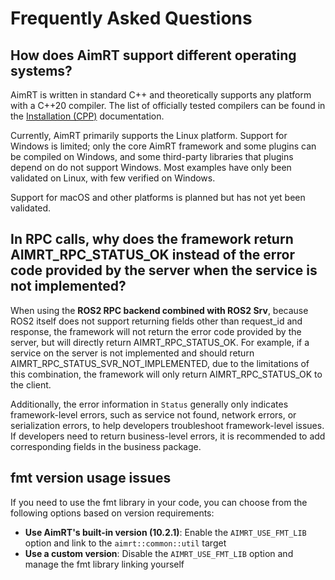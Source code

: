 # Frequently Asked Questions

## How does AimRT support different operating systems?

AimRT is written in standard C++ and theoretically supports any platform with a C++20 compiler. The list of officially tested compilers can be found in the [Installation (CPP)](../quick_start/installation_cpp.md) documentation.

Currently, AimRT primarily supports the Linux platform. Support for Windows is limited; only the core AimRT framework and some plugins can be compiled on Windows, and some third-party libraries that plugins depend on do not support Windows. Most examples have only been validated on Linux, with few verified on Windows.

Support for macOS and other platforms is planned but has not yet been validated.

## In RPC calls, why does the framework return AIMRT_RPC_STATUS_OK instead of the error code provided by the server when the service is not implemented?

When using the **ROS2 RPC backend combined with ROS2 Srv**, because ROS2 itself does not support returning fields other than request_id and response, the framework will not return the error code provided by the server, but will directly return AIMRT_RPC_STATUS_OK.
For example, if a service on the server is not implemented and should return AIMRT_RPC_STATUS_SVR_NOT_IMPLEMENTED, due to the limitations of this combination, the framework will only return AIMRT_RPC_STATUS_OK to the client.

Additionally, the error information in `Status` generally only indicates framework-level errors, such as service not found, network errors, or serialization errors, to help developers troubleshoot framework-level issues. If developers need to return business-level errors, it is recommended to add corresponding fields in the business package.

## fmt version usage issues

If you need to use the fmt library in your code, you can choose from the following options based on version requirements:

- **Use AimRT's built-in version (10.2.1)**: Enable the `AIMRT_USE_FMT_LIB` option and link to the `aimrt::common::util` target
- **Use a custom version**: Disable the `AIMRT_USE_FMT_LIB` option and manage the fmt library linking yourself